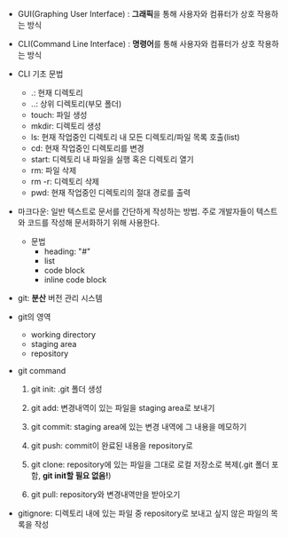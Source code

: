 - GUI(Graphing User Interface)
: **그래픽**을 통해 사용자와 컴퓨터가 상호 작용하는 방식

- CLI(Command Line Interface)
: **명령어**를 통해 사용자와 컴퓨터가 상호 작용하는 방식

- CLI 기초 문법
    - .: 현재 디렉토리
    - ..: 상위 디렉토리(부모 폴더)
    - touch: 파일 생성
    - mkdir: 디렉토리 생성
    - ls: 현재 작업중인 디렉토리 내 모든 디렉토리/파일 목록 호출(list)
    - cd: 현재 작업중인 디렉토리를 변경
    - start: 디렉토리 내 파일을 실행 혹은 디렉토리 열기
    - rm: 파일 삭제
    - rm -r: 디렉토리 삭제
    - pwd: 현재 작업중인 디렉토리의 절대 경로를 출력
- 마크다운: 일반 텍스트로 문서를 간단하게 작성하는 방법. 주로 개발자들이 텍스트와 코드를 작성해 문서화하기 위해 사용한다.
    - 문법
      - heading: "#"
      - list
      - code block
      - inline code block

- git: **분산** 버전 관리 시스템

- git의 영역
    - working directory
    - staging area
    - repository

- git command

    1. git init: .git 폴더 생성

    2. git add: 변경내역이 있는 파일을 staging area로 보내기

    3. git commit: staging area에 있는 변경 내역에 그 내용을 메모하기

    4. git push: commit이 완료된 내용을 repository로

    5. git clone: repository에 있는 파일을 그대로 로컬 저장소로 복제(.git 폴더 포함, **git init할 필요 없음!**)
    
    6. git pull: repository와 변경내역만을 받아오기

- gitignore: 디렉토리 내에 있는 파일 중 repository로 보내고 싶지 않은 파일의 목록을 작성
